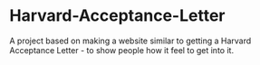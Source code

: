 # Harvard-Acceptance-Letter
A project based on making a website similar to getting a Harvard Acceptance Letter - to show people how it feel to get into it.
